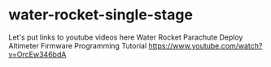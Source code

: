 # water-rocket-single-stage
Let's put links to youtube videos here
Water Rocket Parachute Deploy Altimeter Firmware Programming Tutorial    https://www.youtube.com/watch?v=OrcEw346bdA    
